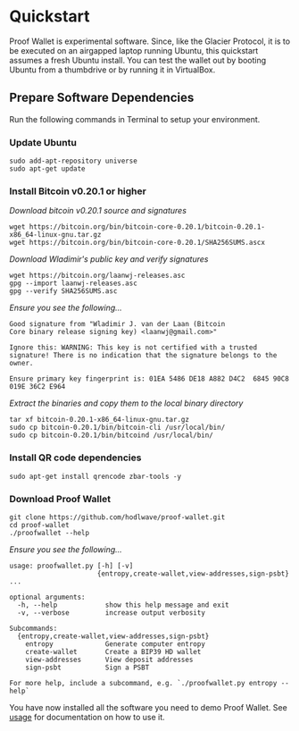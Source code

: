 # Quickstart

Proof Wallet is experimental software. Since, like the Glacier Protocol, it is to be executed on an airgapped laptop running Ubuntu, this quickstart assumes a fresh Ubuntu install. You can test the wallet out by booting Ubuntu from a thumbdrive or by running it in VirtualBox.

## Prepare Software Dependencies
Run the following commands in Terminal to setup your environment.

### Update Ubuntu
```
sudo add-apt-repository universe
sudo apt-get update
```

### Install Bitcoin v0.20.1 or higher
_Download bitcoin v0.20.1 source and signatures_
```
wget https://bitcoin.org/bin/bitcoin-core-0.20.1/bitcoin-0.20.1-x86_64-linux-gnu.tar.gz
wget https://bitcoin.org/bin/bitcoin-core-0.20.1/SHA256SUMS.ascx
```

_Download Wladimir's public key and verify signatures_
```
wget https://bitcoin.org/laanwj-releases.asc
gpg --import laanwj-releases.asc
gpg --verify SHA256SUMS.asc
```

_Ensure you see the following..._
```
Good signature from "Wladimir J. van der Laan (Bitcoin
Core binary release signing key) <laanwj@gmail.com>"

Ignore this: WARNING: This key is not certified with a trusted
signature! There is no indication that the signature belongs to the
owner.

Ensure primary key fingerprint is: 01EA 5486 DE18 A882 D4C2  6845 90C8 019E 36C2 E964
```

_Extract the binaries and copy them to the local binary directory_
```
tar xf bitcoin-0.20.1-x86_64-linux-gnu.tar.gz
sudo cp bitcoin-0.20.1/bin/bitcoin-cli /usr/local/bin/
sudo cp bitcoin-0.20.1/bin/bitcoind /usr/local/bin/
```

### Install QR code dependencies
```
sudo apt-get install qrencode zbar-tools -y
```

### Download Proof Wallet
```
git clone https://github.com/hodlwave/proof-wallet.git
cd proof-wallet
./proofwallet --help
```

_Ensure you see the following..._
```
usage: proofwallet.py [-h] [-v]
                      {entropy,create-wallet,view-addresses,sign-psbt} ...

optional arguments:
  -h, --help            show this help message and exit
  -v, --verbose         increase output verbosity

Subcommands:
  {entropy,create-wallet,view-addresses,sign-psbt}
    entropy             Generate computer entropy
    create-wallet       Create a BIP39 HD wallet
    view-addresses      View deposit addresses
    sign-psbt           Sign a PSBT

For more help, include a subcommand, e.g. `./proofwallet.py entropy --help`
```
You have now installed all the software you need to demo Proof Wallet. See [usage](doc/usage.md) for documentation on how to use it.

